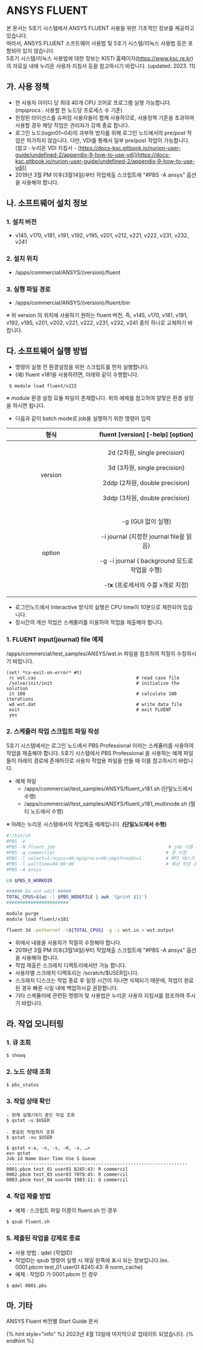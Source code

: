 # ANSYS FLUENT

본 문서는 5호기 시스템에서 ANSYS FLUENT 사용을 위한 기초적인 정보를 제공하고 있습니다.\
따라서, ANSYS FLUENT 소프트웨어 사용법 및 5호기 시스템/리눅스 사용법 등은 포함되어 있지 않습니다.\
5호기 시스템/리눅스 사용법에 대한 정보는 KISTI 홈페이지(https://www.ksc.re.kr) 의 자료실 내에 누리온 사용자 지침서 등을 참고하시기 바랍니다. (updated: 2023. 11)



## **가. 사용 정책**&#x20;

* 한 사용자 아이디 당 최대 40개 CPU 코어로 프로그램  실행 가능합니다. (mpiprocs : 사용할 한 노드당 프로세스 수 기준)
* 한정된 라이선스를 슈퍼컴 사용자들이 함께 사용하므로, 사용정책 기준을 초과하여 사용할 경우 해당 작업은 관리자가 강제 종료 합니다.
* 로그인 노드(login01\~04)의 과부하 방지를 위해 로그인 노드에서의 pre/post 작업은 허가하지 않습니다. 다만, VDI를 통해서 일부  pre/post 작업이 가능합니다. (참고 : 누리온 VDI 지침서 - [https://docs-ksc.gitbook.io/nurion-user-guide/undefined-2/appendix-9-how-to-use-vdi](https://docs-ksc.gitbook.io/nurion-user-guide/undefined-2/appendix-9-how-to-use-vdi))
* 2019년 3월 PM 이후(3월14일)부터 작업제출 스크립트에 "#PBS -A ansys" 옵션을 사용해야 합니다.



## **나. 소프트웨어 설치 정보**

### 1. 설치 버전

* v145, v170, v181, v191, v192, v195, v201, v212, v221, v222, v231, v232, v241

### 2. 설치 위치

* /apps/commercial/ANSYS/(version)/fluent

### 3. 실행 파일 경로

* /apps/commercial/ANSYS/(version)/fluent/bin&#x20;

※ 위 version 의 위치에 사용하기 원하는 fluent 버전, 즉, v145, v170, v181, v191, v192, v195, v201, v202, v221, v222, v231, v232, v241 중의 하나로 교체하기 바랍니다.



## **다. 소프트웨어 실행 방법**

* 명령어 실행 전 환경설정을 위한 스크립트를 먼저 실행합니다.
* (예) fluent v181을 사용하려면, 아래와 같이 수행합니다.

```shell-session
 $ module load fluent/v222
```

&#x20;※ module 환경 설정 모듈 파일이 존재합니다. 위의 예제를 참고하여 알맞은 환경 설정을 하시면 됩니다.&#x20;



* 다음과 같이 batch mode로 job을 실행하기 위한 명령어 입력

<table><thead><tr><th width="221" align="center">형식</th><th align="center">fluent [version] [-help] [option]</th></tr></thead><tbody><tr><td align="center">version</td><td align="center"><p>2d (2차원, single precision)</p><p>3d (3차원, single precision)</p><p>2ddp (2차원, double precision)</p><p>3ddp (3차원, double precision) </p></td></tr><tr><td align="center">option</td><td align="center"><p>-g  (GUI 없이 실행)</p><p>-i journal (지정한 journal file을 읽음) </p><p>-g -i journal ( background 모드로 작업을 수행) </p><p>-t<strong>x</strong>  (프로세서의 수를 x개로 지정) </p></td></tr></tbody></table>

* 로그인노드에서 Interactive 방식의 실행은 CPU time이 10분으로 제한되어 있습니다.
* 장시간의 계산 작업은 스케줄러를 이용하여 작업을 제출해야 합니다.

### **1. FLUENT input(journal) file 예제**

/apps/commercial/test\_samples/ANSYS/wst.in 파일을 참조하여 적절히 수정하시기 바랍니다.

```shell-session
(set! *cx-exit-on-error* #t)
 rc wst.cas                                     # read case file
 /solve/init/init                               # initialize the solution
 it 100                                         # calculate 100 iterations
 wd wst.dat                                     # write data file
 exit                                           # exit FLUENT
 yes
```

### **2. 스케쥴러 작업 스크립트 파일 작성**

5호기 시스템에서는 로그인 노드에서 PBS Professional 이라는 스케쥴러를 사용하여 작업을 제출해야 합니다. 5호기 시스템에서 PBS Professional 을 사용하는 예제 파일들이 아래의 경로에 존재하므로 사용자 작업용 파일을 만들 때 이를 참고하시기 바랍니다.

* 예제 파일
  * /apps/commercial/test\_samples/ANSYS/fluent\_v181.sh (단일노드에서 수행)
  * /apps/commercial/test\_samples/ANSYS/fluent\_v181\_multinode.sh (멀티 노드에서 수행)

※ 아래는 누리온 시스템에서의 작업제출 예제입니다. **(단일노드에서 수행)**

```bash
#!/bin/sh
#PBS -V
#PBS -N fluent_job                                          # job 이름 지정
#PBS -q commercial                                         # 큐 지정
#PBS -l select=1:ncpus=40:mpiprocs=40:ompthreads=1         # MPI 태스크 및 Threads 수 지정
#PBS -l walltime=04:00:00                                  # 예상 작업 소요 시간 지정
#PBS -A ansys

cd $PBS_O_WORKDIR

###### Do not edit #####
TOTAL_CPUS=$(wc -l $PBS_NODEFILE | awk '{print $1}')
#######################

module purge
module load fluent/v181

fluent 3d -pethernet -t${TOTAL_CPUS} -g -i wst.in > wst.output
```

* 위에서 내용을 사용자가 적절히 수정해야 합니다.
* 2019년 3월 PM 이후(3월14일)부터 작업제출 스크립트에 "#PBS -A ansys" 옵션을 사용해야 합니다.
* 작업 제출은 스크래치 디렉토리에서만 가능 합니다.
* 사용자별 스크래치 디렉토리는 /scratch/$USER입니다.
* 스크래치 디스크는 작업 종료 후 일정 시간이 지나면 삭제되기 때문에, 작업이 완료 된 경우 빠른 시일 내에 백업하시길 권장합니다.
* 기타 스케쥴러에 관련된 명령어 및 사용법은 누리온 사용자 지침서를 참조하여 주시기 바랍니다.



## **라. 작업 모니터링**

### **1. 큐 조회**

```shell-session
$ showq
```

### **2. 노드 상태 조회**

```shell-session
$ pbs_status
```

### **3. 작업 상태 확인**

```shell-session
- 현재 실행/대기 중인 작업 조회
$ qstat -u $USER

- 종료된 작업까지 조회
$ qstat -xu $USER

$ qstat <-a, -n, -s, -H, -x, …>
ex> qstat
Job id Name User Time Use S Queue
-------------------------------------------------------------------
0001.pbcm test_01 user01 8245:43: R commercil
0002.pbcm test_03 user03 7078:45: R commercil
0003.pbcm test_04 user04 1983:11: Q commercil​
```

### **4. 작업 제출 방법**

* 예제 : 스크립트 파일 이름이 fluent.sh 인 경우

```shell-session
$ qsub fluent.sh​
```

### **5. 제출된 작업을 강제로 종료**

* 사용 방법 : qdel {작업ID}
* 작업ID는 qsub 명령어 실행 시 제일 왼쪽에 표시 되는 정보입니다.(ex. 0001.pbcm test\_01 user01 8245:43: R norm\_cache)
* 예제 : 작업ID 가 0001.pbcm 인 경우

```shell-session
$ qdel 0001.pbs
```

## 마. 기타

ANSYS Fluent 버전별 Start Guide 문서&#x20;

{% hint style="info" %}
2023년 4월 13일에 마지막으로 업데이트 되었습니다.
{% endhint %}
